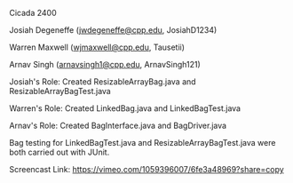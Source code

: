 Cicada 2400

Josiah Degeneffe (jwdegeneffe@cpp.edu, JosiahD1234)

Warren Maxwell (wjmaxwell@cpp.edu, Tausetii)

Arnav Singh (arnavsingh1@cpp.edu, ArnavSingh121)

Josiah's Role: Created ResizableArrayBag.java and ResizableArrayBagTest.java

Warren's Role: Created LinkedBag.java and LinkedBagTest.java

Arnav's Role: Created BagInterface.java and BagDriver.java

Bag testing for LinkedBagTest.java and ResizableArrayBagTest.java were both carried out with JUnit.

Screencast Link: https://vimeo.com/1059396007/6fe3a48969?share=copy
